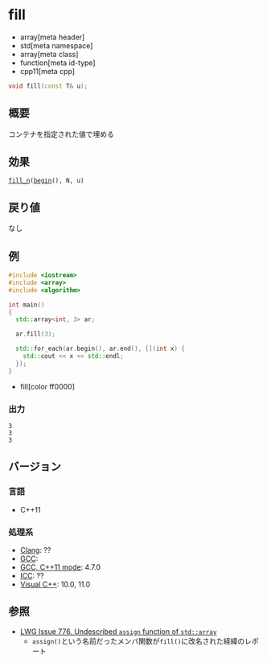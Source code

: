 # fill
* array[meta header]
* std[meta namespace]
* array[meta class]
* function[meta id-type]
* cpp11[meta cpp]

```cpp
void fill(const T& u);
```

## 概要
コンテナを指定された値で埋める


## 効果
[`fill_n`](/reference/algorithm/fill_n.md)`(`[`begin`](/reference/array/begin.md)`(), N, u)`


## 戻り値
なし


## 例
```cpp
#include <iostream>
#include <array>
#include <algorithm>

int main()
{
  std::array<int, 3> ar;

  ar.fill(3);

  std::for_each(ar.begin(), ar.end(), [](int x) {
    std::cout << x << std::endl;
  });
}
```
* fill[color ff0000]


### 出力
```
3
3
3
```

## バージョン
### 言語
- C++11

### 処理系
- [Clang](/implementation.md#clang): ??
- [GCC](/implementation.md#gcc): 
- [GCC, C++11 mode](/implementation.md#gcc): 4.7.0
- [ICC](/implementation.md#icc): ??
- [Visual C++](/implementation.md#visual_cpp): 10.0, 11.0


## 参照
- [LWG Issue 776. Undescribed `assign` function of `std::array`](http://www.open-std.org/jtc1/sc22/wg21/docs/lwg-defects.html#776)
    - `assign()`という名前だったメンバ関数が`fill()`に改名された経緯のレポート

